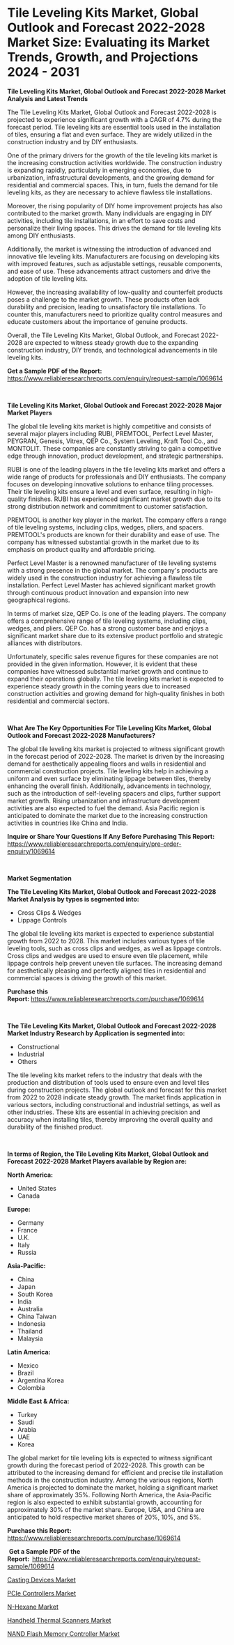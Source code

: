 <p><h1>Tile Leveling Kits Market, Global Outlook and Forecast 2022-2028 Market Size: Evaluating its Market Trends, Growth, and Projections 2024 - 2031</h1></p><p><strong>Tile Leveling Kits Market, Global Outlook and Forecast 2022-2028 Market Analysis and Latest Trends</strong></p>
<p><p>The Tile Leveling Kits Market, Global Outlook and Forecast 2022-2028 is projected to experience significant growth with a CAGR of 4.7% during the forecast period. Tile leveling kits are essential tools used in the installation of tiles, ensuring a flat and even surface. They are widely utilized in the construction industry and by DIY enthusiasts.</p><p>One of the primary drivers for the growth of the tile leveling kits market is the increasing construction activities worldwide. The construction industry is expanding rapidly, particularly in emerging economies, due to urbanization, infrastructural developments, and the growing demand for residential and commercial spaces. This, in turn, fuels the demand for tile leveling kits, as they are necessary to achieve flawless tile installations.</p><p>Moreover, the rising popularity of DIY home improvement projects has also contributed to the market growth. Many individuals are engaging in DIY activities, including tile installations, in an effort to save costs and personalize their living spaces. This drives the demand for tile leveling kits among DIY enthusiasts.</p><p>Additionally, the market is witnessing the introduction of advanced and innovative tile leveling kits. Manufacturers are focusing on developing kits with improved features, such as adjustable settings, reusable components, and ease of use. These advancements attract customers and drive the adoption of tile leveling kits.</p><p>However, the increasing availability of low-quality and counterfeit products poses a challenge to the market growth. These products often lack durability and precision, leading to unsatisfactory tile installations. To counter this, manufacturers need to prioritize quality control measures and educate customers about the importance of genuine products.</p><p>Overall, the Tile Leveling Kits Market, Global Outlook, and Forecast 2022-2028 are expected to witness steady growth due to the expanding construction industry, DIY trends, and technological advancements in tile leveling kits.</p></p>
<p><strong>Get a Sample PDF of the Report:&nbsp;</strong> <a href="https://www.reliableresearchreports.com/enquiry/request-sample/1069614">https://www.reliableresearchreports.com/enquiry/request-sample/1069614</a></p>
<p>&nbsp;</p>
<p><strong>Tile Leveling Kits Market, Global Outlook and Forecast 2022-2028 Major Market Players</strong></p>
<p><p>The global tile leveling kits market is highly competitive and consists of several major players including RUBI, PREMTOOL, Perfect Level Master, PEYGRAN, Genesis, Vitrex, QEP Co., System Leveling, Kraft Tool Co., and MONTOLIT. These companies are constantly striving to gain a competitive edge through innovation, product development, and strategic partnerships.</p><p>RUBI is one of the leading players in the tile leveling kits market and offers a wide range of products for professionals and DIY enthusiasts. The company focuses on developing innovative solutions to enhance tiling processes. Their tile leveling kits ensure a level and even surface, resulting in high-quality finishes. RUBI has experienced significant market growth due to its strong distribution network and commitment to customer satisfaction.</p><p>PREMTOOL is another key player in the market. The company offers a range of tile leveling systems, including clips, wedges, pliers, and spacers. PREMTOOL's products are known for their durability and ease of use. The company has witnessed substantial growth in the market due to its emphasis on product quality and affordable pricing.</p><p>Perfect Level Master is a renowned manufacturer of tile leveling systems with a strong presence in the global market. The company's products are widely used in the construction industry for achieving a flawless tile installation. Perfect Level Master has achieved significant market growth through continuous product innovation and expansion into new geographical regions.</p><p>In terms of market size, QEP Co. is one of the leading players. The company offers a comprehensive range of tile leveling systems, including clips, wedges, and pliers. QEP Co. has a strong customer base and enjoys a significant market share due to its extensive product portfolio and strategic alliances with distributors.</p><p>Unfortunately, specific sales revenue figures for these companies are not provided in the given information. However, it is evident that these companies have witnessed substantial market growth and continue to expand their operations globally. The tile leveling kits market is expected to experience steady growth in the coming years due to increased construction activities and growing demand for high-quality finishes in both residential and commercial sectors.</p></p>
<p>&nbsp;</p>
<p><strong>What Are The Key Opportunities For Tile Leveling Kits Market, Global Outlook and Forecast 2022-2028 Manufacturers?</strong></p>
<p><p>The global tile leveling kits market is projected to witness significant growth in the forecast period of 2022-2028. The market is driven by the increasing demand for aesthetically appealing floors and walls in residential and commercial construction projects. Tile leveling kits help in achieving a uniform and even surface by eliminating lippage between tiles, thereby enhancing the overall finish. Additionally, advancements in technology, such as the introduction of self-leveling spacers and clips, further support market growth. Rising urbanization and infrastructure development activities are also expected to fuel the demand. Asia Pacific region is anticipated to dominate the market due to the increasing construction activities in countries like China and India.</p></p>
<p><strong>Inquire or Share Your Questions If Any Before Purchasing This Report:</strong> <a href="https://www.reliableresearchreports.com/enquiry/pre-order-enquiry/1069614">https://www.reliableresearchreports.com/enquiry/pre-order-enquiry/1069614</a></p>
<p>&nbsp;</p>
<p><strong>Market Segmentation</strong></p>
<p><strong>The Tile Leveling Kits Market, Global Outlook and Forecast 2022-2028 Market Analysis by types is segmented into:</strong></p>
<p><ul><li>Cross Clips & Wedges</li><li>Lippage Controls</li></ul></p>
<p><p>The global tile leveling kits market is expected to experience substantial growth from 2022 to 2028. This market includes various types of tile leveling tools, such as cross clips and wedges, as well as lippage controls. Cross clips and wedges are used to ensure even tile placement, while lippage controls help prevent uneven tile surfaces. The increasing demand for aesthetically pleasing and perfectly aligned tiles in residential and commercial spaces is driving the growth of this market.</p></p>
<p><strong>Purchase this Report:&nbsp;</strong><a href="https://www.reliableresearchreports.com/purchase/1069614">https://www.reliableresearchreports.com/purchase/1069614</a></p>
<p>&nbsp;</p>
<p><strong>The Tile Leveling Kits Market, Global Outlook and Forecast 2022-2028 Market Industry Research by Application is segmented into:</strong></p>
<p><ul><li>Constructional</li><li>Industrial</li><li>Others</li></ul></p>
<p><p>The tile leveling kits market refers to the industry that deals with the production and distribution of tools used to ensure even and level tiles during construction projects. The global outlook and forecast for this market from 2022 to 2028 indicate steady growth. The market finds application in various sectors, including constructional and industrial settings, as well as other industries. These kits are essential in achieving precision and accuracy when installing tiles, thereby improving the overall quality and durability of the finished product.</p></p>
<p>&nbsp;</p>
<p><strong>In terms of Region, the Tile Leveling Kits Market, Global Outlook and Forecast 2022-2028 Market Players available by Region are:</strong></p>
<p>
    <p> <strong> North America: </strong>
        <ul>
            <li>United States</li>
            <li>Canada</li>
        </ul>
        </p> 
    <p> <strong> Europe: </strong>
        <ul>
            <li>Germany</li>
            <li>France</li>
            <li>U.K.</li>
            <li>Italy</li>
            <li>Russia</li>
        </ul>
        </p> 
    <p> <strong> Asia-Pacific: </strong>
        <ul>
            <li>China</li>
            <li>Japan</li>
            <li>South Korea</li>
            <li>India</li>
            <li>Australia</li>
            <li>China Taiwan</li>
            <li>Indonesia</li>
            <li>Thailand</li>
            <li>Malaysia</li>
        </ul>
        </p> 
    <p> <strong> Latin America: </strong>
        <ul>
            <li>Mexico</li>
            <li>Brazil</li>
            <li>Argentina Korea</li>
            <li>Colombia</li>
        </ul>
        </p> 
    <p> <strong> Middle East & Africa: </strong>
        <ul>
            <li>Turkey</li>
            <li>Saudi</li>
            <li>Arabia</li>
            <li>UAE</li>
            <li>Korea</li>
        </ul>
    </p>
    </p>
<p><p>The global market for tile leveling kits is expected to witness significant growth during the forecast period of 2022-2028. This growth can be attributed to the increasing demand for efficient and precise tile installation methods in the construction industry. Among the various regions, North America is projected to dominate the market, holding a significant market share of approximately 35%. Following North America, the Asia-Pacific region is also expected to exhibit substantial growth, accounting for approximately 30% of the market share. Europe, USA, and China are anticipated to hold respective market shares of 20%, 10%, and 5%.</p></p>
<p><strong>Purchase this Report: </strong><a href="https://www.reliableresearchreports.com/purchase/1069614">https://www.reliableresearchreports.com/purchase/1069614</a></p>
<p>&nbsp;<strong>Get a Sample PDF of the Report:&nbsp;&nbsp;</strong><a href="https://www.reliableresearchreports.com/enquiry/request-sample/1069614">https://www.reliableresearchreports.com/enquiry/request-sample/1069614</a></p>
<p><strong></strong></p>
<p><p><a href="https://github.com/okotobwrhuteie/Market-Research-Report-List-1/blob/main/casting-devices-market.md">Casting Devices Market</a></p><p><a href="https://medium.com/@anthonywade766/pcie-controllers-market-size-reveals-the-best-marketing-channels-in-global-industry-1242964bf982">PCIe Controllers Market</a></p><p><a href="https://github.com/brenzgnarento/Market-Research-Report-List-1/blob/main/n-hexane-market.md">N-Hexane Market</a></p><p><a href="https://medium.com/@suepaterson547/handheld-thermal-scanners-nbsp-market-focuses-on-market-share-size-and-projected-forecast-till-c0fdf25a7148">Handheld Thermal Scanners Market</a></p><p><a href="https://medium.com/@anthonywade766/nand-flash-memory-controller-market-furnishes-information-on-market-share-market-trends-and-62f3c4e63f49">NAND Flash Memory Controller Market</a></p></p>